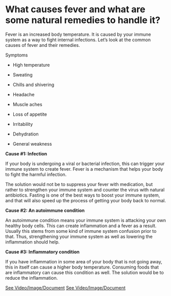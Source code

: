# What causes fever and what are some natural remedies to handle it?

Fever is an increased body temperature. It is caused by your immune system as a way to fight internal infections. Let’s look at the common causes of fever and their remedies.

Symptoms

- High temperature

- Sweating

- Chills and shivering

- Headache

- Muscle aches

- Loss of appetite

- Irritability

- Dehydration

- General weakness

**Cause #1: Infection**

If your body is undergoing a viral or bacterial infection, this can trigger your immune system to create fever. Fever is a mechanism that helps your body to fight the harmful infection.

The solution would not be to suppress your fever with medication, but rather to strengthen your immune system and counter the virus with natural antibiotics. Fasting is one of the best ways to boost your immune system, and that will also speed up the process of getting your body back to normal.

**Cause #2: An autoimmune condition**

An autoimmune condition means your immune system is attacking your own healthy body cells. This can create inflammation and a fever as a result. Usually this stems from some kind of immune system confusion prior to that. Thus, strengthening your immune system as well as lowering the inflammation should help.

**Cause #3: Inflammatory condition**

If you have inflammation in some area of your body that is not going away, this in itself can cause a higher body temperature. Consuming foods that are inflammatory can cause this condition as well. The solution would be to reduce the inflammation.

 [See Video/Image/Document](https://hls-player.drberg.com/asset?path=migrated-assets/the-7-benefits-of-fever-explained-by-drberg)  [See Video/Image/Document](https://hls-player.drberg.com/asset?path=migrated-assets/a-fever-is-beneficial-and-a-normal-response-benefits-of-fever-explained-by-drberg)